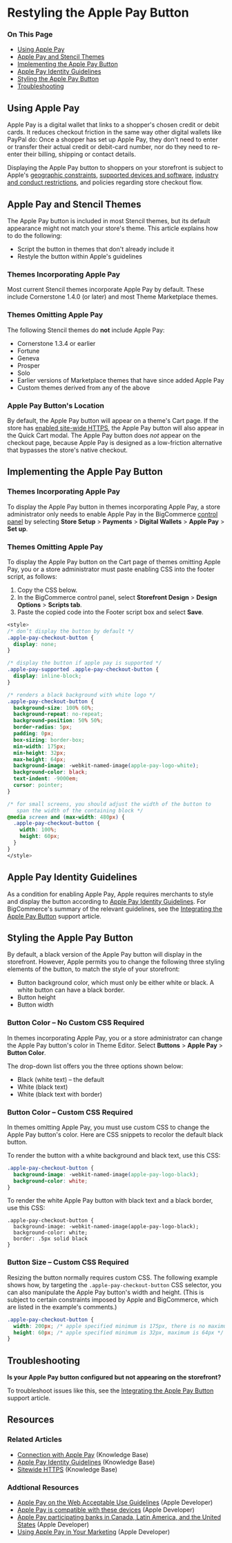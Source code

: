 <h1>Restyling the Apple Pay Button</h1>
<div class="otp" id="no-index">
	<h3> On This Page </h3>
	<ul>
		<li><a href="#restyling_using">Using Apple Pay</a></li>
    <li><a href="#restyling_apple">Apple Pay and Stencil Themes</a></li>
    <li><a href="#restyling_implementing">Implementing the Apple Pay Button</a></li>
    <li><a href="#restyling_apple-pay-identity">Apple Pay Identity Guidelines</a></li>
    <li><a href="#restyling_styling">Styling the Apple Pay Button</a></li>
    <li><a href="#restyling_troubleshooting">Troubleshooting</a></li>
	</ul>
</div>

<a href='#restyling_using' aria-hidden='true' class='block-anchor'  id='restyling_using'><i aria-hidden='true' class='linkify icon'></i></a>

## Using Apple Pay

Apple Pay is a digital wallet that links to a shopper's chosen credit or debit cards. It reduces checkout friction in the same way other digital wallets like PayPal do: Once a shopper has set up Apple Pay, they don't need to enter or transfer their actual credit or debit-card number, nor do they need to re-enter their billing, shipping or contact details.

Displaying the Apple Pay button to shoppers on your storefront is subject to Apple's [geographic constraints](https://support.apple.com/en-us/HT204916), [supported devices and software](https://support.apple.com/en-us/KM207105), [industry and conduct restrictions](https://developer.apple.com/apple-pay/acceptable-use-guidelines-for-websites/), and policies regarding store checkout flow. 



<a href='#restyling_apple' aria-hidden='true' class='block-anchor'  id='restyling_apple'><i aria-hidden='true' class='linkify icon'></i></a>

## Apple Pay and Stencil Themes

The Apple Pay button is included in most Stencil themes, but its default appearance might not match your store's theme. This article explains how to do the following:
* Script the button in themes that don't already include it
* Restyle the button within Apple's guidelines

### Themes Incorporating Apple Pay 

Most current Stencil themes incorporate Apple Pay by default. These include Cornerstone 1.4.0 (or later) and most Theme Marketplace themes. 

### Themes Omitting Apple Pay 

The following Stencil themes do **not** include Apple Pay:

* Cornerstone 1.3.4 or earlier
* Fortune
* Geneva
* Prosper
* Solo
* Earlier versions of Marketplace themes that have since added Apple Pay
* Custom themes derived from any of the above

### Apple Pay Button's Location 

By default, the Apple Pay button will appear on a theme's Cart page. If the store has [enabled site-wide HTTPS](https://support.bigcommerce.com/s/article/Site-Wide-HTTPS), the Apple Pay button will also appear in the Quick Cart modal. The Apple Pay button does _not_ appear on the checkout page, because Apple Pay is designed as a low-friction alternative that bypasses the store's native checkout.



<a href='#restyling_implementing' aria-hidden='true' class='block-anchor'  id='restyling_implementing'><i aria-hidden='true' class='linkify icon'></i></a>

## Implementing the Apple Pay Button

### Themes Incorporating Apple Pay

To display the Apple Pay button in themes incorporating Apple Pay, a store administrator only needs to enable Apple Pay in the BigCommerce [control panel](https://support.bigcommerce.com/articles/Public/Connecting-with-Apple-Pay#setup) by selecting **Store Setup** > **Payments** > **Digital Wallets** > **Apple Pay** > **Set up**.

### Themes Omitting Apple Pay

To display the Apple Pay button on the Cart page of themes omitting Apple Pay, you or a store administrator must paste enabling CSS into the footer script, as follows: 

1. Copy the CSS below.
2. In the BigCommerce control panel, select **Storefront Design** > **Design Options** > **Scripts tab**.
3. Paste the copied code into the Footer script box and select **Save**.

<!--
title: "Themes Omitting Apple Pay CSS"
subtitle: ""
lineNumbers: true
-->

```css
<style>
/* don’t display the button by default */
.apple-pay-checkout-button {
  display: none;
}

/* display the button if apple pay is supported */
.apple-pay-supported .apple-pay-checkout-button {
  display: inline-block;
}

/* renders a black background with white logo */
.apple-pay-checkout-button {
  background-size: 100% 60%;
  background-repeat: no-repeat;
  background-position: 50% 50%;
  border-radius: 5px;
  padding: 0px;
  box-sizing: border-box;
  min-width: 175px;
  min-height: 32px;
  max-height: 64px;
  background-image: -webkit-named-image(apple-pay-logo-white);
  background-color: black;
  text-indent: -9000em;
  cursor: pointer;
}

/* for small screens, you should adjust the width of the button to
   span the width of the containing block */
@media screen and (max-width: 480px) {
  .apple-pay-checkout-button {
    width: 100%;
    height: 60px;
  }
}
</style>
```



<a href='#restyling_apple-pay-identity' aria-hidden='true' class='block-anchor'  id='restyling_apple-pay-identity'><i aria-hidden='true' class='linkify icon'></i></a>

## Apple Pay Identity Guidelines

As a condition for enabling Apple Pay, Apple requires merchants to style and display the button according to [Apple Pay Identity Guidelines](https://developer.apple.com/apple-pay/Apple-Pay-Identity-Guidelines.pdf). For BigCommerce's summary of the relevant guidelines, see the [Integrating the Apple Pay Button](https://support.bigcommerce.com/articles/Public/Integrating-the-Apple-Pay-button/#guidelines) support article.



<a href='#restyling_styling' aria-hidden='true' class='block-anchor'  id='restyling_styling'><i aria-hidden='true' class='linkify icon'></i></a>

## Styling the Apple Pay Button

By default, a black version of the Apple Pay button will display in the storefront. However, Apple permits you to change the following three styling elements of the button, to match the style of your storefront:

* Button background color, which must only be either white or black. A white button can have a black border.
* Button height
* Button width

### Button Color – No Custom CSS Required

In themes incorporating Apple Pay, you or a store administrator can change the Apple Pay button's color in Theme Editor. Select **Buttons** > **Apple Pay** > **Button Color**. 

The drop-down list offers you the three options shown below: 

* Black (white text) – the default
* White (black text)
* White (black text with border)

### Button Color – Custom CSS Required

In themes omitting Apple Pay, you must use custom CSS to change the Apple Pay button's color. Here are CSS snippets to recolor the default black button.

To render the button with a white background and black text, use this CSS:

<!--
title: "White background and black text"
subtitle: "Apple Pay button"
lineNumbers: true
-->

```css
.apple-pay-checkout-button {
  background-image: -webkit-named-image(apple-pay-logo-black);
  background-color: white;
}
```

To render the white Apple Pay button with black text and a black border, use this CSS:

<!--
title: "Black text and a black border"
subtitle: "Apple Pay button"
lineNumbers: true
-->

```
.apple-pay-checkout-button {
  background-image: -webkit-named-image(apple-pay-logo-black);
  background-color: white;
  border: .5px solid black
}
```


### Button Size – Custom CSS Required 

Resizing the button normally requires custom CSS. The following example shows how, by targeting the 
`.apple-pay-checkout-button` CSS selector, you can also manipulate the Apple Pay button's width and height. (This is subject to certain constraints imposed by Apple and BigCommerce, which are listed in the example's comments.)

<!--
title: "Button Size"
subtitle: "Apple Pay button"
lineNumbers: true
-->

```css
.apple-pay-checkout-button {
  width: 200px; /* apple specified minimum is 175px, there is no maximum */
  height: 60px; /* apple specified minimum is 32px, maximum is 64px */
}	
```



<a href='#restyling_troubleshooting' aria-hidden='true' class='block-anchor'  id='restyling_troubleshooting'><i aria-hidden='true' class='linkify icon'></i></a>

## Troubleshooting

**Is your Apple Pay button configured but not appearing on the storefront?**

To troubleshoot issues like this, see the [Integrating the Apple Pay Button](https://support.bigcommerce.com/articles/Public/Integrating-the-Apple-Pay-button/#troubleshoot) support article.




## Resources

### Related Articles
* [Connection with Apple Pay](https://support.bigcommerce.com/s/article/Connecting-with-Apple-Pay) (Knowledge Base)
* [Apple Pay Identity Guidelines](https://support.bigcommerce.com/articles/Public/Integrating-the-Apple-Pay-button/#guidelines) (Knowledge Base)
* [Sitewide HTTPS](https://support.bigcommerce.com/s/article/Site-Wide-HTTPS) (Knowledge Base)

### Addtional Resources
* [Apple Pay on the Web Acceptable Use Guidelines](https://developer.apple.com/apple-pay/acceptable-use-guidelines-for-websites/) (Apple Developer)
* [Apple Pay is compatible with these devices](https://support.apple.com/en-us/HT208531) (Apple Developer)
* [Apple Pay participating banks in Canada, Latin America, and the United States](https://support.apple.com/en-us/HT204916) (Apple Developer)
* [Using Apple Pay in Your Marketing](https://developer.apple.com/apple-pay/marketing/) (Apple Developer)

